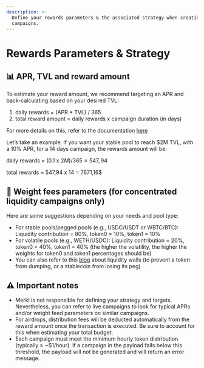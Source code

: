 ```yaml
---
description: >-
  Define your rewards parameters & the associated strategy when creating your
  campaigns.
---
```


# Rewards Parameters & Strategy

## 📊 APR, TVL and reward amount

To estimate your reward amount, we recommend targeting an APR and back-calculating based on your desired TVL:

1. daily rewards = (APR \* TVL) / 365
2. total reward amount = daily rewards x campaign duration (in days)

For more details on this, refer to the documentation [here](https://docs.merkl.xyz/earn-with-merkl/faq-earn#how-are-aprs-calculated)

Let’s take an example: If you want your stable pool to reach $2M TVL, with a 10% APR, for a 14 days campaign, the rewards amount will be:

daily rewards = (0.1 x $2M)/365 = 547,94$

total rewards = 547,94 x 14 = 7671,16$

## 🦄 Weight fees parameters (for concentrated liquidity campaigns only)

Here are some suggestions depending on your needs and pool type:

* For stable pools/pegged pools (e.g., USDC/USDT or WBTC/BTC): Liquidity contribution = 80%, token0 = 10%, token1 = 10%
* For volatile pools (e.g., WETH/USDC): Liquidity contribution = 20%, token0 = 40%, token1 = 40% (the higher the volatility, the higher the weights for token0 and token1 percentages should be)
* You can also refer to this [blog](https://blog.merkl.xyz/merkl-insights-how-can-incentives-prevent-your-token-from-dumping) about liquidity walls (to prevent a token from dumping, or a stablecoin from losing its peg)

## ⚠️ Important notes

* Merkl is not responsible for defining your strategy and targets. Nevertheless, you can refer to live campaigns to look for typical APRs and/or weight feed parameters on similar campaigns.
* For airdrops, distribution fees will be deducted automatically from the reward amount once the transaction is executed. Be sure to account for this when estimating your total budget.
* Each campaign must meet the minimum hourly token distribution (typically ≥ \~$1/hour). If a campaign in the payload falls below this threshold, the payload will not be generated and will return an error message.
